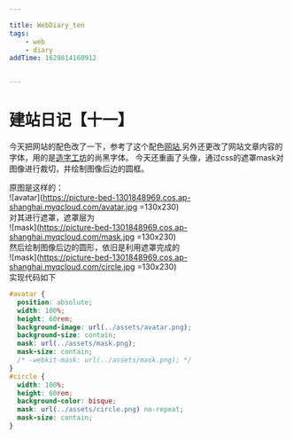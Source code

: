 ```yaml
---

title: WebDiary_ten
tags:
    - web
    - diary
addTime: 1629814160912


---
```

# 建站日记【十一】
今天把网站的配色改了一下，参考了这个配色[网站](https://www.happyhues.co/),另外还更改了网站文章内容的字体，用的是[造字工坊](https://www.makefont.com/index.html)的尚黑字体。
今天还重画了头像，通过css的遮罩mask对图像进行裁切，并绘制图像后边的圆框。
<!-- more -->
原图是这样的：<br>
![avatar](https://picture-bed-1301848969.cos.ap-shanghai.myqcloud.com/avatar.jpg =130x230)<br>
对其进行遮罩，遮罩层为<br>
![mask](https://picture-bed-1301848969.cos.ap-shanghai.myqcloud.com/mask.jpg =130x230)<br>
然后绘制图像后边的圆形，依旧是利用遮罩完成的<br>
![mask](https://picture-bed-1301848969.cos.ap-shanghai.myqcloud.com/circle.jpg =130x230)<br>
实现代码如下
```css
#avatar {
  position: absolute;
  width: 100%;
  height: 60rem;
  background-image: url(../assets/avatar.png);
  background-size: contain;
  mask: url(../assets/mask.png);
  mask-size: contain;
  /* -webkit-mask: url(../assets/mask.png); */
}
#circle {
  width: 100%;
  height: 60rem;
  background-color: bisque;
  mask: url(../assets/circle.png) no-repeat;
  mask-size: contain;
}
```
